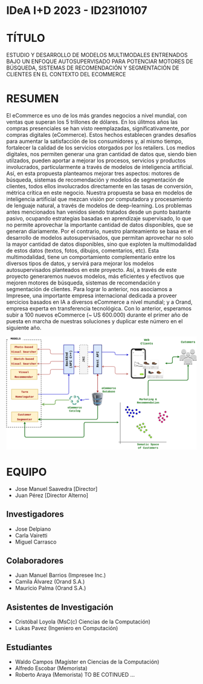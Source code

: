 # IDeA I+D 2023 - ID23I10107
# TÍTULO
ESTUDIO Y DESARROLLO  DE MODELOS MULTIMODALES ENTRENADOS BAJO UN ENFOQUE AUTOSUPERVISADO PARA POTENCIAR  MOTORES DE BÚSQUEDA, SISTEMAS DE RECOMENDACIÓN Y SEGMENTACIÓN DE CLIENTES EN EL CONTEXTO DEL ECOMMERCE

# RESUMEN
El eCommerce es uno de los más grandes negocios a nivel mundial, con ventas que superan los 5 trillones de dólares. En los úlitmos años las compras presenciales se han visto reemplazadas, significativamente, por compras digitales (eCommerce). Estos hechos establecen grandes desafíos para aumentar la satisfacción de los consumidores y, al mismo tiempo, fortalecer la calidad de los servicios otorgados por los retailers. Los medios digitales, nos permiten generar una gran cantidad de datos que, siendo bien utilzados, pueden aportar a mejorar los procesos, servicios y productos involucrados, particularmente a través de modelos de inteligencia artificial. Así, en esta propuesta planteamos mejorar tres aspectos: motores de búsqueda, sistemas de recomendación y modelos de segmentación de clientes, todos ellos involucrados directamente en las tasas de conversión, métrica crítica en este negocio. Nuestra propuesta se basa en modelos de inteligencia artificial que mezcan visión por computadora y procesamiento de lenguaje natural, a través de modelos de deep-learning. Los problemas antes mencionados han venidos siendo tratados desde un punto bastante pasivo, ocupando estrategias basadas en aprendizaje supervisado, lo que no permite aprovechar la importante cantidad de datos disponibles, que se generan diariamente. Por el contrario, nuestro planteamiento se basa en el desarrollo de modelos autosupervisados, que permitan aprovechar no solo la mayor cantidad de datos disponibles, sino que exploten la multimodalidad de estos datos (textos, fotos, dibujos, comentarios, etc). Esta multimodalidad, tiene un comportamiento complementario entre los diversos tipos de datos, y servirá para mejorar los modelos autosupervisados planteados en este proyecto. Así, a través de este proyecto generaremos nuevos modelos, más eficientes y efectivos que mejoren motores de búsqueda, sistemas de recomendación y segmentación de clientes. Para lograr lo anterior, nos asociamos a Impresee, una importante empresa internacional dedicada a proveer sercicios basados en IA a diversos eCommerce a nivel mundial; y a Orand, empresa experta en transferencia tecnológica. Con lo anterior, esperamos subir a 100 nuevos eCommerce (~ US 600.000) durante el primer año de puesta en marcha de nuestras soluciones y duplicar este número en el siguiente año.

![alt text](fondefIdea.png)

# EQUIPO
 - Jose Manuel Saavedra [Director]
 - Juan Pérez [Director Alterno] 
## Investigadores
 - Jose Delpiano
 -  Carla Vairetti
 -   Miguel Carrasco
## Colaboradores
 - Juan Manuel Barrios (Impresee Inc.)
 - Camila  Álvarez (Orand S.A.)
 - Mauricio Palma (Orand S.A.)
 ## Asistentes de Investigación
 - Cristóbal Loyola (MsC(c) Ciencias de la Computación)
 - Lukas Pavez (Ingeniero en Computación)
 ## Estudiantes
 - Waldo Campos (Magíster en Ciencias de la Computación)
 - Alfredo Escobar (Memorista)
 - Roberto Araya (Memorista)
TO BE COTINUED ...


